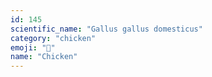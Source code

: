 ```yaml
---
id: 145
scientific_name: "Gallus gallus domesticus"
category: "chicken"
emoji: "🐔"
name: "Chicken"
---
```

